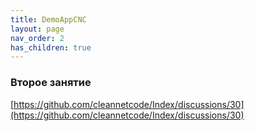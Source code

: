 ```yaml
---
title: DemoAppCNC
layout: page
nav_order: 2
has_children: true
---
```

### Второе занятие
[https://github.com/cleannetcode/Index/discussions/30](https://github.com/cleannetcode/Index/discussions/30)  
